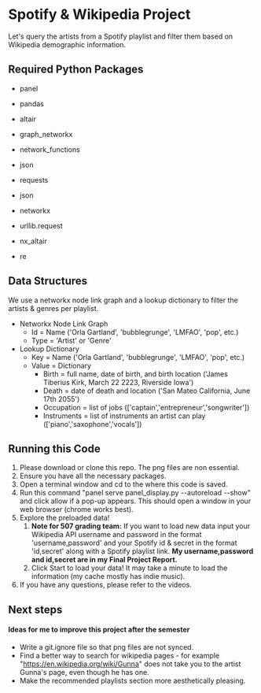 
# Spotify & Wikipedia Project

Let's query the artists from a Spotify playlist and filter them based on Wikipedia demographic information.


## Required Python Packages

- panel

- pandas

- altair 

- graph_networkx 

- network_functions 

- json

- requests

- json

- networkx 

- urllib.request 

- nx_altair

- re

## Data Structures

We use a networkx node link graph and a lookup dictionary to filter the artists & genres per playlist. 

- Networkx Node Link Graph
    - Id = Name ('Orla Gartland', 'bubblegrunge', 'LMFAO', 'pop', etc.)
    - Type = 'Artist' or 'Genre'
- Lookup Dictionary
    - Key = Name ('Orla Gartland', 'bubblegrunge', 'LMFAO', 'pop', etc.)
    - Value = Dictionary
        - Birth = full name, date of birth, and birth location ('James Tiberius Kirk, March 22 2223, Riverside Iowa')
        - Death = date of death and location ('San Mateo California, June 17th 2055')
        - Occupation = list of jobs (['captain','entrepreneur','songwriter'])
        - Instruments = list of instruments an artist can play (['piano','saxophone','vocals'])



## Running this Code 

1. Please download or clone this repo. The png files are non essential.
2. Ensure you have all the necessary packages.
3. Open a terminal window and cd to the where this code is saved.
4. Run this command "panel serve panel_display.py --autoreload --show" and click allow if a pop-up appears. This should open a window in your web browser (chrome works best).
5. Explore the preloaded data! 
    1. **Note for 507 grading team:** If you want to load new data input your Wikipedia API username and password in the format 'username,password' and your Spotify id & secret in the format 'id,secret' along with a Spotify playlist link. **My username,password and id,secret are in my Final Project Report.**
    2. Click Start to load your data! It may take a minute to load the information (my cache mostly has indie music).
6. If you have any questions, please refer to the videos. 

## Next steps 
#### Ideas for me to improve this project after the semester
- Write a git.ignore file so that png files are not synced.
- Find a better way to search for wikipedia pages - for example "https://en.wikipedia.org/wiki/Gunna" does not take you to the artist Gunna's page, even though he has one.
- Make the recommended playlists section more aesthetically pleasing.